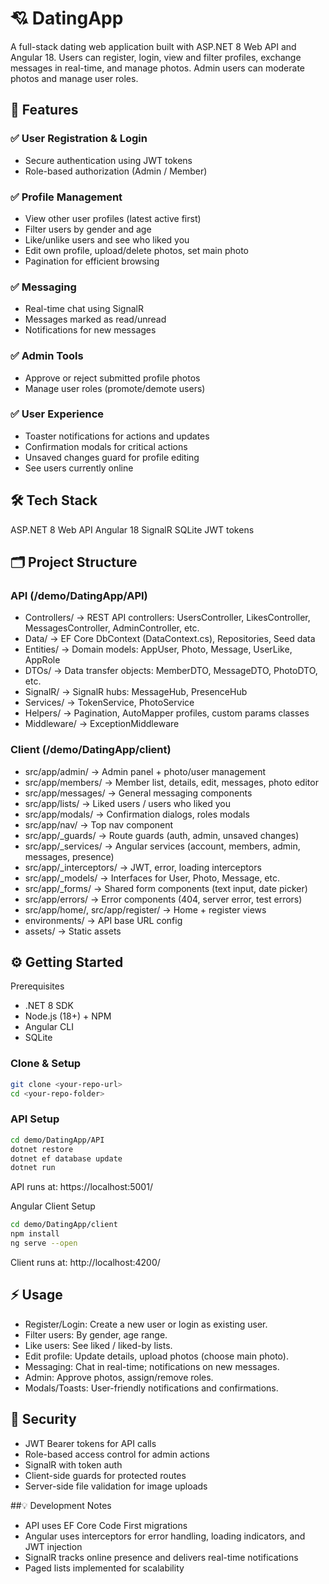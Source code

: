 # 💘 DatingApp

A full-stack dating web application built with ASP.NET 8 Web API and Angular 18. Users can register, login, view and filter profiles, exchange messages in real-time, and manage photos. Admin users can moderate photos and manage user roles.

## 🚀 Features
### ✅ User Registration & Login
- Secure authentication using JWT tokens
- Role-based authorization (Admin / Member)

### ✅ Profile Management
- View other user profiles (latest active first)
- Filter users by gender and age
- Like/unlike users and see who liked you
- Edit own profile, upload/delete photos, set main photo
- Pagination for efficient browsing

### ✅ Messaging
- Real-time chat using SignalR
- Messages marked as read/unread
- Notifications for new messages

### ✅ Admin Tools
- Approve or reject submitted profile photos
- Manage user roles (promote/demote users)

### ✅ User Experience
- Toaster notifications for actions and updates
- Confirmation modals for critical actions
- Unsaved changes guard for profile editing
- See users currently online

## 🛠 Tech Stack
ASP.NET 8 Web API	Angular 18	SignalR	SQLite	JWT tokens

##  🗂 Project Structure
### API (/demo/DatingApp/API)
- Controllers/ → REST API controllers: UsersController, LikesController, MessagesController, AdminController, etc.
- Data/ → EF Core DbContext (DataContext.cs), Repositories, Seed data
- Entities/ → Domain models: AppUser, Photo, Message, UserLike, AppRole
- DTOs/ → Data transfer objects: MemberDTO, MessageDTO, PhotoDTO, etc.
- SignalR/ → SignalR hubs: MessageHub, PresenceHub
- Services/ → TokenService, PhotoService
- Helpers/ → Pagination, AutoMapper profiles, custom params classes
- Middleware/ → ExceptionMiddleware

### Client (/demo/DatingApp/client)
- src/app/admin/ → Admin panel + photo/user management
- src/app/members/ → Member list, details, edit, messages, photo editor
- src/app/messages/ → General messaging components
- src/app/lists/ → Liked users / users who liked you
- src/app/modals/ → Confirmation dialogs, roles modals
- src/app/nav/ → Top nav component
- src/app/_guards/ → Route guards (auth, admin, unsaved changes)
- src/app/_services/ → Angular services (account, members, admin, messages, presence)
- src/app/_interceptors/ → JWT, error, loading interceptors
- src/app/_models/ → Interfaces for User, Photo, Message, etc.
- src/app/_forms/ → Shared form components (text input, date picker)
- src/app/errors/ → Error components (404, server error, test errors)
- src/app/home/, src/app/register/ → Home + register views
- environments/ → API base URL config
- assets/ → Static assets

## ⚙ Getting Started
Prerequisites
- .NET 8 SDK
- Node.js (18+) + NPM
- Angular CLI
- SQLite

### Clone & Setup
```bash
git clone <your-repo-url>
cd <your-repo-folder>
```

### API Setup
```bash
cd demo/DatingApp/API
dotnet restore
dotnet ef database update
dotnet run
```
API runs at: https://localhost:5001/

Angular Client Setup

```bash
cd demo/DatingApp/client
npm install
ng serve --open
```
Client runs at: http://localhost:4200/

## ⚡ Usage
- Register/Login: Create a new user or login as existing user.
- Filter users: By gender, age range.
- Like users: See liked / liked-by lists.
- Edit profile: Update details, upload photos (choose main photo).
- Messaging: Chat in real-time; notifications on new messages.
- Admin: Approve photos, assign/remove roles.
- Modals/Toasts: User-friendly notifications and confirmations.

## 🔐 Security
- JWT Bearer tokens for API calls
- Role-based access control for admin actions
- SignalR with token auth
- Client-side guards for protected routes
- Server-side file validation for image uploads

##💡 Development Notes
- API uses EF Core Code First migrations
- Angular uses interceptors for error handling, loading indicators, and JWT injection
- SignalR tracks online presence and delivers real-time notifications
- Paged lists implemented for scalability
